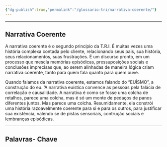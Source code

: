 ```yaml
---
{"dg-publish":true,"permalink":"/glossario-tri/narrativa-coerente/"}
---
```



---

## Narrativa Coerente

A narrativa coerente é o segundo princípio da T.R.I. É muitas vezes uma história complexa contada pelo cliente, relacionando seus pais, sua história, seus relacionamentos, suas frustrações. É um discurso pronto, em um processo que mescla memórias episódicas, pressuposições sociais e conclusões imprecisas que, ao serem alinhadas de maneira lógica criam narrativa coerente, tanto para quem fala quanto para quem ouve.

Quando falamos da narrativa coerente, estamos falando do “EUÍSMO”, a construção do eu. ‘A narrativa euística convence as pessoas pela falácia de correlação e causalidade. A narrativa é como se fosse uma colcha de retalhos, parece uma colcha, mas é só um monte de pedaços de panos diferentes juntos. Mas parece uma colcha. Resumidamente, ela constrói uma história razoavelmente coerente para si e para os outros, para justificar sua existência, valendo se de pistas sensoriais, contrução sociais e lembranças episódicas. 


----

## Palavras- Chave


